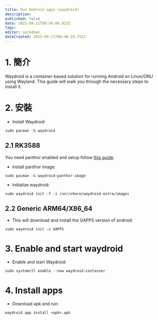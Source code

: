 ```yaml
---
title: Run Android apps (waydroid)
description:
published: false
date: 2025-09-21T08:56:04.025Z
tags:
editor: markdown
dateCreated: 2025-09-21T08:40:19.752Z
---
```


# 1. 簡介

Waydroid is a container-based solution for running Android on Linux/GNU using Wayland. This guide will walk you through the necessary steps to install it.

# 2. 安裝

- Install Waydroid:

```
sudo pacman -S waydroid
```

## 2.1 RK3588

You need panthor enabled and setup follow [this guide](/how-to/how-to-setup-panthor).

- Install panthor image:

```
sudo pacman -S waydroid-panthor-image
```

- Initialize waydroid:

```
sudo waydroid init -f -i /usr/share/waydroid-extra/images
```

## 2.2 Generic ARM64/X86_64

- This will download and install the GAPPS version of android:

```
sudo waydroid init -s GAPPS
```

# 3. Enable and start waydroid

- Enable and start Waydroid:

```
sudo systemctl enable --now waydroid-container
```

# 4. Install apps

- Download apk and run:

```
waydroid app install <apk>.apk
```